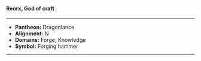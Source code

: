 #### Reorx, God of craft
___

- **Pantheon:** Dragonlance
- **Alignment:** N
- **Domains:** Forge, Knowledge
- **Symbol:** Forging hammer
___

